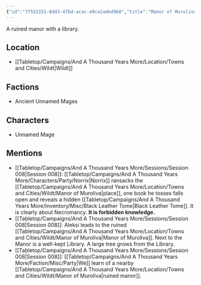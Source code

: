 ```yaml
---
{"id":"7f552151-8d43-47bd-acac-e9ce2aded968","title":"Manor of Muroliva","description":"A ruined manor with a library.","isCurrentLocation":false,"publish":true,"date_created":"Friday, April 19th 2024, 4:21:06 pm","date_modified":"Friday, April 19th 2024, 6:38:03 pm","cssclasses":["mado-heading"],"path":"Tabletop/Campaigns/And A Thousand Years More/Location/Towns and Cities/Wildt/Manor of Muroliva.md","permalink":"/tabletop/campaigns/and-a-thousand-years-more/location/towns-and-cities/wildt/manor-of-muroliva/","PassFrontmatter":true}
---
```



A ruined manor with a library.

## Location

- [[Tabletop/Campaigns/And A Thousand Years More/Location/Towns and Cities/Wildt\|Wildt]]

## Factions

- Ancient Unnamed Mages

## Characters

- Unnamed Mage

## Mentions

- [[Tabletop/Campaigns/And A Thousand Years More/Sessions/Session 008\|Session 008]]: [[Tabletop/Campaigns/And A Thousand Years More/Characters/Party/Norrix\|Norrix]] ransacks the [[Tabletop/Campaigns/And A Thousand Years More/Location/Towns and Cities/Wildt/Manor of Muroliva\|place]], one book he tosses falls open and reveals a hidden [[Tabletop/Campaigns/And A Thousand Years More/Inventory/Misc/Black Leather Tome\|Black Leather Tome]]. It is clearly about Necromancy. **It is forbidden knowledge.**
- [[Tabletop/Campaigns/And A Thousand Years More/Sessions/Session 008\|Session 008]]: Aleksi leads to the ruined [[Tabletop/Campaigns/And A Thousand Years More/Location/Towns and Cities/Wildt/Manor of Muroliva\|Manor of Muroliva]]. Next to the Manor is a well-kept Library. A large tree grows from the Library.
- [[Tabletop/Campaigns/And A Thousand Years More/Sessions/Session 008\|Session 008]]: [[Tabletop/Campaigns/And A Thousand Years More/Faction/Misc/Party\|We]] learn of a nearby [[Tabletop/Campaigns/And A Thousand Years More/Location/Towns and Cities/Wildt/Manor of Muroliva\|ruined manor]].

